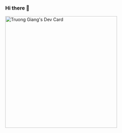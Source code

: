 ### Hi there 👋

<a href="https://app.daily.dev/truonggiang"><img src="https://api.daily.dev/devcards/v2/Foq5zQFUZuoVtd3lBrSuF.png?type=default&r=3fa" width="356" alt="Truong Giang's Dev Card"/></a>


<!--
**giangtruong2302/giangtruong2302** is a ✨ _special_ ✨ repository because its `README.md` (this file) appears on your GitHub profile.

Here are some ideas to get you started:

- 🔭 I’m currently working on ...
- 🌱 I’m currently learning ...
- 👯 I’m looking to collaborate on ...
- 🤔 I’m looking for help with ...
- 💬 Ask me about ...
- 📫 How to reach me: ...
- 😄 Pronouns: ...
- ⚡ Fun fact: ...
-->
